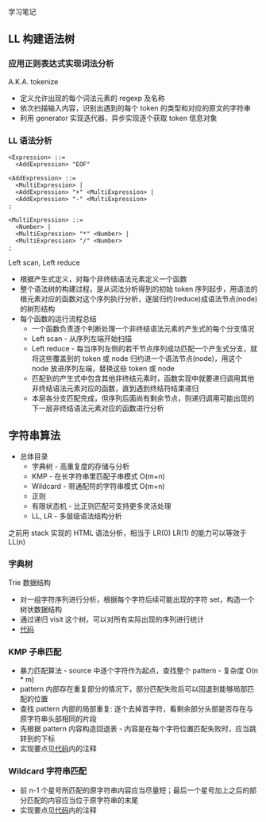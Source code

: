 学习笔记

## LL 构建语法树

### 应用正则表达式实现词法分析

A.K.A. tokenize

- 定义允许出现的每个词法元素的 regexp 及名称
- 依次扫描输入内容，识别出遇到的每个 token 的类型和对应的原文的字符串
- 利用 generator 实现迭代器，异步实现逐个获取 token 信息对象

### LL 语法分析

```bnf
<Expression> ::=
  <AddExpression> "EOF"

<AddExpression> ::=
  <MultiExpression> |
  <AddExpression> "+" <MultiExpression> |
  <AddExpression> "-" <MultiExpression>
;

<MultiExpression> ::=
  <Number> |
  <MultiExpression> "*" <Number> |
  <MultiExpression> "/" <Number>
;
```

Left scan, Left reduce

- 根据产生式定义，对每个非终结语法元素定义一个函数
- 整个语法树的构建过程，是从词法分析得到的初始 token 序列起步，用语法的根元素对应的函数对这个序列执行分析，逐层归约(reduce)成语法节点(node)的树形结构
- 每个函数的运行流程总结
  - 一个函数负责逐个判断处理一个非终结语法元素的产生式的每个分支情况
  - Left scan - 从序列左端开始扫描
  - Left reduce - 每当序列左侧的若干节点序列成功匹配一个产生式分支，就将这些覆盖到的 token 或 node 归约进一个语法节点(node)，用这个 node 放进序列左端，替换这些 token 或 node
  - 匹配到的产生式中包含其他非终结元素时，函数实现中就要递归调用其他非终结语法元素对应的函数，直到遇到终结符结束递归
  - 本层各分支匹配完成，但序列后面尚有剩余节点，则递归调用可能出现的下一层非终结语法元素对应的函数进行分析

## 字符串算法

- 总体目录
  - 字典树 - 高重复度的存储与分析
  - KMP - 在长字符串里匹配子串模式 O(m+n)
  - Wildcard - 带通配符的字符串模式 O(m+n)
  - 正则
  - 有限状态机 - 比正则匹配可支持更多灵活处理
  - LL, LR - 多层级语法结构分析

之前用 stack 实现的 HTML 语法分析，相当于 LR(0)
LR(1) 的能力可以等效于 LL(n)

### 字典树

Trie 数据结构

- 对一组字符序列进行分析，根据每个字符后续可能出现的字符 set，构造一个树状数据结构
- 通过递归 visit 这个树，可以对所有实际出现的序列进行统计
- [代码](7-trie.html)

### KMP 子串匹配

- 暴力匹配算法 - source 中逐个字符作为起点，查找整个 pattern - 复杂度 O(n \* m)
- pattern 内部存在重复部分的情况下，部分匹配失败后可以回退到能够局部匹配的位置
- 查找 pattern 内部的局部重复: 逐个去掉首字符，看剩余部分头部是否存在与原字符串头部相同的片段
- 先根据 pattern 内容构造回退表 - 内容是在每个字符位置匹配失败时，应当跳转到的下标
- 实现要点见[代码](8-kmp.html)内的注释

### Wildcard 字符串匹配

- 前 n-1 个星号所匹配的原字符串内容应当尽量短；最后一个星号加上之后的部分匹配的内容应当位于原字符串的末尾
- 实现要点见[代码](9-wildcard.html)内的注释
